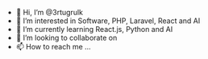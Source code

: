 - 👋 Hi, I’m @3rtugrulk
- 👀 I’m interested in Software, PHP, Laravel, React and AI
- 🌱 I’m currently learning React.js, Python and AI
- 💞️ I’m looking to collaborate on  
- 📫 How to reach me ...

<!---
3rtugrulk/3rtugrulk is a ✨ special ✨ repository because its `README.md` (this file) appears on your GitHub profile.
You can click the Preview link to take a look at your changes.
--->
